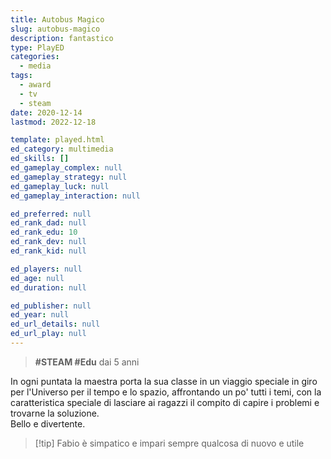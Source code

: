 ```yaml
---
title: Autobus Magico
slug: autobus-magico
description: fantastico
type: PlayED
categories:
  - media
tags:
  - award
  - tv
  - steam
date: 2020-12-14
lastmod: 2022-12-18

template: played.html
ed_category: multimedia
ed_skills: []
ed_gameplay_complex: null
ed_gameplay_strategy: null
ed_gameplay_luck: null
ed_gameplay_interaction: null

ed_preferred: null
ed_rank_dad: null
ed_rank_edu: 10
ed_rank_dev: null
ed_rank_kid: null

ed_players: null
ed_age: null
ed_duration: null

ed_publisher: null
ed_year: null
ed_url_details: null
ed_url_play: null
---
```


> **#STEAM #Edu**
> dai 5 anni

In ogni puntata la maestra porta la sua classe in un viaggio speciale in giro per l'Universo per il tempo e lo spazio, affrontando un po' tutti i temi, con la caratteristica speciale di lasciare ai ragazzi il compito di capire i problemi e trovarne la soluzione.  
Bello e divertente.

> [!tip] Fabio
> è simpatico e impari sempre qualcosa di nuovo e utile
